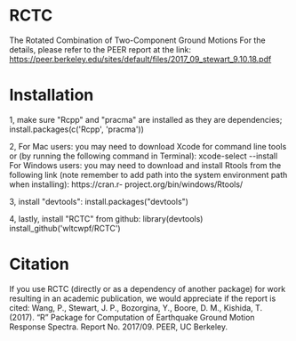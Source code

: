 # RCTC
The Rotated Combination of Two-Component Ground Motions
For the details, please refer to the PEER report at the link: https://peer.berkeley.edu/sites/default/files/2017_09_stewart_9.10.18.pdf


# Installation
1, make sure "Rcpp" and "pracma" are installed as they are dependencies;
        install.packages(c('Rcpp', 'pracma'))

2, For Mac users: you may need to download Xcode for command line tools or (by running the following command in Terminal):
		xcode-select --install
   For Windows users: you may need to download and install Rtools from the following link (note remember to add path into the system environment path when installing):
        https://cran.r- project.org/bin/windows/Rtools/

3, install "devtools":
        install.packages("devtools")

4, lastly, install "RCTC" from github:
        library(devtools)
        install_github('wltcwpf/RCTC')
	
# Citation
If you use RCTC (directly or as a dependency of another package) for work resulting in an academic publication, we would appreciate if the report is cited:
Wang, P., Stewart, J. P., Bozorgina, Y., Boore, D. M., Kishida, T. (2017). “R” Package for Computation of Earthquake Ground Motion Response Spectra. Report No. 2017/09. PEER, UC Berkeley.

